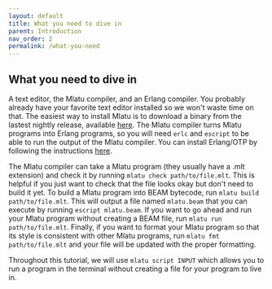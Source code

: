 ```yaml
---
layout: default
title: What you need to dive in
parent: Introduction
nav_order: 2
permalink: /what-you-need
---
```


## What you need to dive in

A text editor, the Mlatu compiler, and an Erlang compiler. You probably already have your favorite text editor installed so we won't waste time on that. The easiest way to install Mlatu is to download a binary from the lastest nightly release, available [here](https://github.com/brightly-salty/mlatu/releases). The Mlatu compiler turns Mlatu programs into Erlang programs, so you will need `erlc` and `escript` to be able to run the output of the Mlatu compiler. You can install Erlang/OTP by following the instructions [here](https://erlang.org/doc/installation_guide/users_guide.html).

The Mlatu compiler can take a Mlatu program (they usually have a .mlt extension) and check it by running `mlatu check path/to/file.mlt`. This is helpful if you just want to check that the file looks okay but don't need to build it yet. To build a Mlatu program into BEAM bytecode, run `mlatu build path/to/file.mlt`. This will output a file named `mlatu.beam` that you can execute by running `escript mlatu.beam`. If you want to go ahead and run your Mlatu program without creating a BEAM file, run `mlatu run path/to/file.mlt`. Finally, if you want to format your Mlatu program so that its style is consistent with other Mlatu programs, run `mlatu fmt path/to/file.mlt` and your file will be updated with the proper formatting.

Throughout this tutorial, we will use `mlatu script INPUT` which allows you to run a program in the terminal without creating a file for your program to live in.
